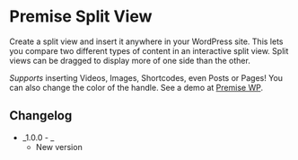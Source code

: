 # Premise Split View

Create a split view and insert it anywhere in your WordPress site. This lets you compare two different types of content in an interactive split view. Split views can be dragged to display more of one side than the other.

*Supports* inserting Videos, Images, Shortcodes, even Posts or Pages! You can also change the color of the handle. See a demo at [Premise WP](http://premisewp.com).

## Changelog

* _1.0.0 - _
	* New version